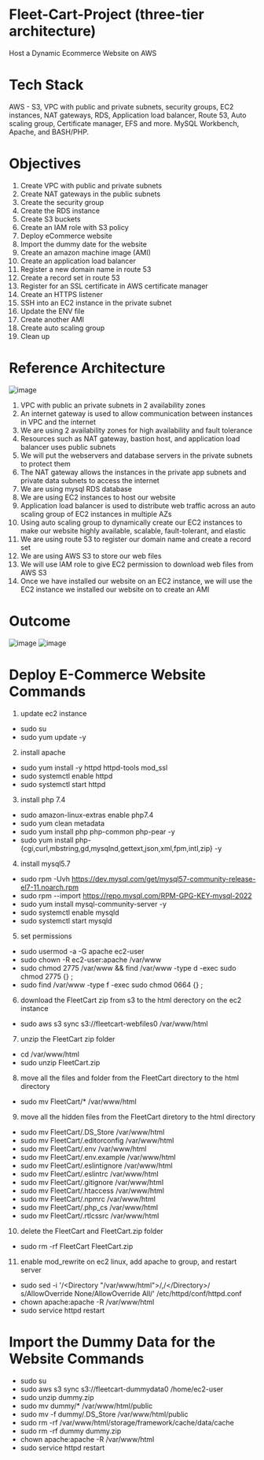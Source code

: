# Fleet-Cart-Project (three-tier architecture)
Host a Dynamic Ecommerce Website on AWS

# Tech Stack
AWS - S3, VPC with public and private subnets, security groups, EC2 instances, NAT gateways, RDS, Application load balancer, Route 53, Auto scaling group, Certificate manager, EFS and more.
MySQL Workbench, Apache, and BASH/PHP.

# Objectives
1. Create VPC with public and private subnets
2. Create NAT gateways in the public subnets
3. Create the security group
4. Create the RDS instance
5. Create S3 buckets
6. Create an IAM role with S3 policy
7. Deploy eCommerce website
8. Import the dummy date for the website
9. Create an amazon machine image (AMI)
10. Create an application load balancer
11. Register a new domain name in route 53
12. Create a record set in route 53
13. Register for an SSL certificate in AWS certificate manager
14. Create an HTTPS listener
15. SSH into an EC2 instance in the private subnet
16. Update the ENV file
17. Create another AMI
18. Create auto scaling group
19. Clean up

# Reference Architecture
![image](https://github.com/e-miguel/Fleet-Cart-Project/assets/134418850/862fa1f2-97c9-41e0-9fed-457f99370d48)

1. VPC with public an private subnets in 2 availability zones
2. An internet gateway is used to allow communication between instances in VPC and the internet
3. We are using 2 availability zones for high availability and fault tolerance
4. Resources such as NAT gateway, bastion host, and application load balancer uses public subnets
5. We will put the webservers and database servers in the private subnets to protect them
6. The NAT gateway allows the instances in the private app subnets and private data subnets to access the internet
7. We are using mysql RDS database
8. We are using EC2 instances to host our website
9. Application load balancer is used to distribute web traffic across an auto scaling group of EC2 instances in multiple AZs
10. Using auto scaling group to dynamically create our EC2 instances to make our website highly available, scalable, fault-tolerant, and elastic
11. We are using route 53 to register our domain name and create a record set
12. We are using AWS S3 to store our web files
13. We will use IAM role to give EC2 permission to download web files from AWS S3
14. Once we have installed our website on an EC2 instance, we will use the EC2 instance we installed our website on to create an AMI

# Outcome
![image](https://github.com/e-miguel/Fleet-Cart-Project/assets/134418850/53484d54-be53-417b-b10f-a4c4bd54be48)
![image](https://github.com/e-miguel/Fleet-Cart-Project/assets/134418850/02d493f1-0090-47ed-8741-40b0cf6e527a)

# Deploy E-Commerce Website Commands
1. update ec2 instance
- sudo su
- sudo yum update -y

2. install apache 
- sudo yum install -y httpd httpd-tools mod_ssl
- sudo systemctl enable httpd 
- sudo systemctl start httpd

3. install php 7.4
- sudo amazon-linux-extras enable php7.4
- sudo yum clean metadata
- sudo yum install php php-common php-pear -y
- sudo yum install php-{cgi,curl,mbstring,gd,mysqlnd,gettext,json,xml,fpm,intl,zip} -y

4. install mysql5.7
- sudo rpm -Uvh https://dev.mysql.com/get/mysql57-community-release-el7-11.noarch.rpm
- sudo rpm --import https://repo.mysql.com/RPM-GPG-KEY-mysql-2022
- sudo yum install mysql-community-server -y
- sudo systemctl enable mysqld
- sudo systemctl start mysqld

5. set permissions
- sudo usermod -a -G apache ec2-user
- sudo chown -R ec2-user:apache /var/www
- sudo chmod 2775 /var/www && find /var/www -type d -exec sudo chmod 2775 {} \;
- sudo find /var/www -type f -exec sudo chmod 0664 {} \;

6. download the FleetCart zip from s3 to the html derectory on the ec2 instance
- sudo aws s3 sync s3://fleetcart-webfiles0 /var/www/html

7. unzip the FleetCart zip folder
- cd /var/www/html
- sudo unzip FleetCart.zip

8. move all the files and folder from the FleetCart directory to the html directory
- sudo mv FleetCart/* /var/www/html

9. move all the hidden files from the FleetCart diretory to the html directory
- sudo mv FleetCart/.DS_Store /var/www/html
- sudo mv FleetCart/.editorconfig /var/www/html
- sudo mv FleetCart/.env /var/www/html
- sudo mv FleetCart/.env.example /var/www/html
- sudo mv FleetCart/.eslintignore /var/www/html
- sudo mv FleetCart/.eslintrc /var/www/html
- sudo mv FleetCart/.gitignore /var/www/html
- sudo mv FleetCart/.htaccess /var/www/html
- sudo mv FleetCart/.npmrc /var/www/html
- sudo mv FleetCart/.php_cs /var/www/html
- sudo mv FleetCart/.rtlcssrc /var/www/html

10. delete the FleetCart and FleetCart.zip folder
- sudo rm -rf FleetCart FleetCart.zip

11. enable mod_rewrite on ec2 linux, add apache to group, and restart server
- sudo sed -i '/<Directory "\/var\/www\/html">/,/<\/Directory>/ s/AllowOverride None/AllowOverride All/' /etc/httpd/conf/httpd.conf
- chown apache:apache -R /var/www/html 
- sudo service httpd restart

# Import the Dummy Data for the Website Commands
- sudo su
- sudo aws s3 sync s3://fleetcart-dummydata0 /home/ec2-user
- sudo unzip dummy.zip
- sudo mv dummy/* /var/www/html/public
- sudo mv -f dummy/.DS_Store /var/www/html/public
- sudo rm -rf /var/www/html/storage/framework/cache/data/cache
- sudo rm -rf dummy dummy.zip
- chown apache:apache -R /var/www/html 
- sudo service httpd restart
